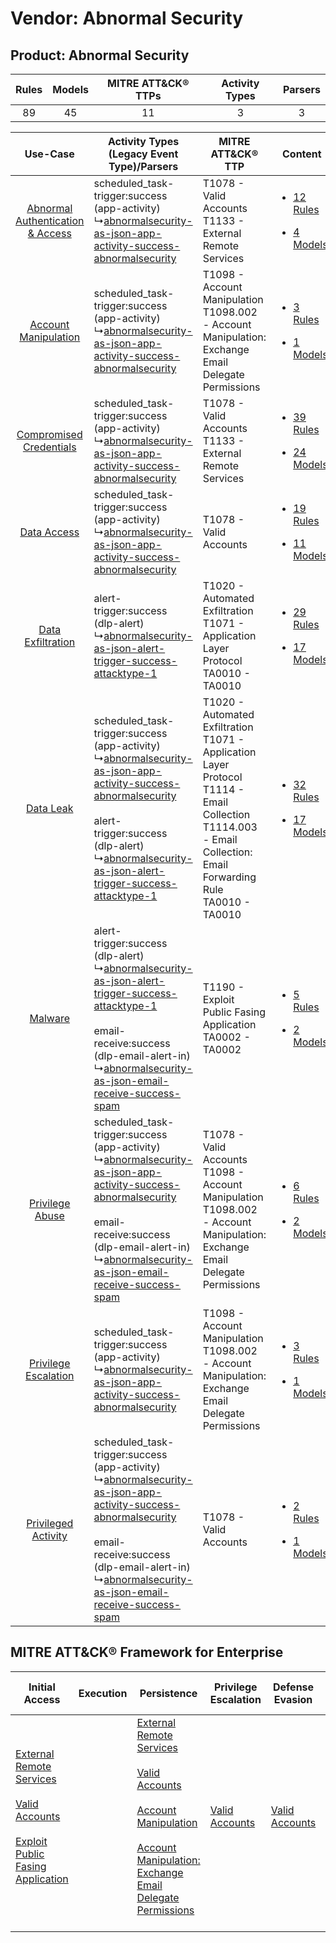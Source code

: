 Vendor: Abnormal Security
=========================
Product: Abnormal Security
--------------------------
| Rules | Models | MITRE ATT&CK® TTPs | Activity Types | Parsers |
|:-----:|:------:|:------------------:|:--------------:|:-------:|
|  89   |   45   |         11         |       3        |    3    |

|    Use-Case    | Activity Types (Legacy Event Type)/Parsers    | MITRE ATT&CK® TTP    | Content    |
|:----:| ---- | ---- | ---- |
| [Abnormal Authentication & Access](../../../UseCases/uc_abnormal_authentication_&_access.md) |  scheduled_task-trigger:success (app-activity)<br> ↳[abnormalsecurity-as-json-app-activity-success-abnormalsecurity](Ps/pC_abnormalsecurityasjsonappactivitysuccessabnormalsecurity.md)<br>    | T1078 - Valid Accounts<br>T1133 - External Remote Services<br>    | [<ul><li>12 Rules</li></ul><ul><li>4 Models</li></ul>](RM/r_m_abnormal_security_abnormal_security_Abnormal_Authentication_&_Access.md) |
|    [Account Manipulation](../../../UseCases/uc_account_manipulation.md)    |  scheduled_task-trigger:success (app-activity)<br> ↳[abnormalsecurity-as-json-app-activity-success-abnormalsecurity](Ps/pC_abnormalsecurityasjsonappactivitysuccessabnormalsecurity.md)<br>    | T1098 - Account Manipulation<br>T1098.002 - Account Manipulation: Exchange Email Delegate Permissions<br>    | [<ul><li>3 Rules</li></ul><ul><li>1 Models</li></ul>](RM/r_m_abnormal_security_abnormal_security_Account_Manipulation.md)    |
|          [Compromised Credentials](../../../UseCases/uc_compromised_credentials.md)          |  scheduled_task-trigger:success (app-activity)<br> ↳[abnormalsecurity-as-json-app-activity-success-abnormalsecurity](Ps/pC_abnormalsecurityasjsonappactivitysuccessabnormalsecurity.md)<br>    | T1078 - Valid Accounts<br>T1133 - External Remote Services<br>    | [<ul><li>39 Rules</li></ul><ul><li>24 Models</li></ul>](RM/r_m_abnormal_security_abnormal_security_Compromised_Credentials.md)         |
|    [Data Access](../../../UseCases/uc_data_access.md)    |  scheduled_task-trigger:success (app-activity)<br> ↳[abnormalsecurity-as-json-app-activity-success-abnormalsecurity](Ps/pC_abnormalsecurityasjsonappactivitysuccessabnormalsecurity.md)<br>    | T1078 - Valid Accounts<br>    | [<ul><li>19 Rules</li></ul><ul><li>11 Models</li></ul>](RM/r_m_abnormal_security_abnormal_security_Data_Access.md)    |
|    [Data Exfiltration](../../../UseCases/uc_data_exfiltration.md)    |  alert-trigger:success (dlp-alert)<br> ↳[abnormalsecurity-as-json-alert-trigger-success-attacktype-1](Ps/pC_abnormalsecurityasjsonalerttriggersuccessattacktype1.md)<br>    | T1020 - Automated Exfiltration<br>T1071 - Application Layer Protocol<br>TA0010 - TA0010<br>    | [<ul><li>29 Rules</li></ul><ul><li>17 Models</li></ul>](RM/r_m_abnormal_security_abnormal_security_Data_Exfiltration.md)    |
|    [Data Leak](../../../UseCases/uc_data_leak.md)    |  scheduled_task-trigger:success (app-activity)<br> ↳[abnormalsecurity-as-json-app-activity-success-abnormalsecurity](Ps/pC_abnormalsecurityasjsonappactivitysuccessabnormalsecurity.md)<br><br> alert-trigger:success (dlp-alert)<br> ↳[abnormalsecurity-as-json-alert-trigger-success-attacktype-1](Ps/pC_abnormalsecurityasjsonalerttriggersuccessattacktype1.md)<br> | T1020 - Automated Exfiltration<br>T1071 - Application Layer Protocol<br>T1114 - Email Collection<br>T1114.003 - Email Collection: Email Forwarding Rule<br>TA0010 - TA0010<br> | [<ul><li>32 Rules</li></ul><ul><li>17 Models</li></ul>](RM/r_m_abnormal_security_abnormal_security_Data_Leak.md)    |
|    [Malware](../../../UseCases/uc_malware.md)    |  alert-trigger:success (dlp-alert)<br> ↳[abnormalsecurity-as-json-alert-trigger-success-attacktype-1](Ps/pC_abnormalsecurityasjsonalerttriggersuccessattacktype1.md)<br><br> email-receive:success (dlp-email-alert-in)<br> ↳[abnormalsecurity-as-json-email-receive-success-spam](Ps/pC_abnormalsecurityasjsonemailreceivesuccessspam.md)<br>    | T1190 - Exploit Public Fasing Application<br>TA0002 - TA0002<br>    | [<ul><li>5 Rules</li></ul><ul><li>2 Models</li></ul>](RM/r_m_abnormal_security_abnormal_security_Malware.md)    |
|    [Privilege Abuse](../../../UseCases/uc_privilege_abuse.md)    |  scheduled_task-trigger:success (app-activity)<br> ↳[abnormalsecurity-as-json-app-activity-success-abnormalsecurity](Ps/pC_abnormalsecurityasjsonappactivitysuccessabnormalsecurity.md)<br><br> email-receive:success (dlp-email-alert-in)<br> ↳[abnormalsecurity-as-json-email-receive-success-spam](Ps/pC_abnormalsecurityasjsonemailreceivesuccessspam.md)<br>       | T1078 - Valid Accounts<br>T1098 - Account Manipulation<br>T1098.002 - Account Manipulation: Exchange Email Delegate Permissions<br>    | [<ul><li>6 Rules</li></ul><ul><li>2 Models</li></ul>](RM/r_m_abnormal_security_abnormal_security_Privilege_Abuse.md)    |
|    [Privilege Escalation](../../../UseCases/uc_privilege_escalation.md)    |  scheduled_task-trigger:success (app-activity)<br> ↳[abnormalsecurity-as-json-app-activity-success-abnormalsecurity](Ps/pC_abnormalsecurityasjsonappactivitysuccessabnormalsecurity.md)<br>    | T1098 - Account Manipulation<br>T1098.002 - Account Manipulation: Exchange Email Delegate Permissions<br>    | [<ul><li>3 Rules</li></ul><ul><li>1 Models</li></ul>](RM/r_m_abnormal_security_abnormal_security_Privilege_Escalation.md)    |
|    [Privileged Activity](../../../UseCases/uc_privileged_activity.md)    |  scheduled_task-trigger:success (app-activity)<br> ↳[abnormalsecurity-as-json-app-activity-success-abnormalsecurity](Ps/pC_abnormalsecurityasjsonappactivitysuccessabnormalsecurity.md)<br><br> email-receive:success (dlp-email-alert-in)<br> ↳[abnormalsecurity-as-json-email-receive-success-spam](Ps/pC_abnormalsecurityasjsonemailreceivesuccessspam.md)<br>       | T1078 - Valid Accounts<br>    | [<ul><li>2 Rules</li></ul><ul><li>1 Models</li></ul>](RM/r_m_abnormal_security_abnormal_security_Privileged_Activity.md)    |

MITRE ATT&CK® Framework for Enterprise
--------------------------------------
| Initial Access                                                                                                                                                                                                                         | Execution | Persistence                                                                                                                                                                                                                                                                                                                                 | Privilege Escalation                                                | Defense Evasion                                                     | Credential Access | Discovery | Lateral Movement | Collection                                                                                                                                                            | Command and Control                                                             | Exfiltration                                                                | Impact |
| -------------------------------------------------------------------------------------------------------------------------------------------------------------------------------------------------------------------------------------- | --------- | ------------------------------------------------------------------------------------------------------------------------------------------------------------------------------------------------------------------------------------------------------------------------------------------------------------------------------------------- | ------------------------------------------------------------------- | ------------------------------------------------------------------- | ----------------- | --------- | ---------------- | --------------------------------------------------------------------------------------------------------------------------------------------------------------------- | ------------------------------------------------------------------------------- | --------------------------------------------------------------------------- | ------ |
| [External Remote Services](https://attack.mitre.org/techniques/T1133)<br><br>[Valid Accounts](https://attack.mitre.org/techniques/T1078)<br><br>[Exploit Public Fasing Application](https://attack.mitre.org/techniques/T1190)<br><br> |           | [External Remote Services](https://attack.mitre.org/techniques/T1133)<br><br>[Valid Accounts](https://attack.mitre.org/techniques/T1078)<br><br>[Account Manipulation](https://attack.mitre.org/techniques/T1098)<br><br>[Account Manipulation: Exchange Email Delegate Permissions](https://attack.mitre.org/techniques/T1098/002)<br><br> | [Valid Accounts](https://attack.mitre.org/techniques/T1078)<br><br> | [Valid Accounts](https://attack.mitre.org/techniques/T1078)<br><br> |                   |           |                  | [Email Collection](https://attack.mitre.org/techniques/T1114)<br><br>[Email Collection: Email Forwarding Rule](https://attack.mitre.org/techniques/T1114/003)<br><br> | [Application Layer Protocol](https://attack.mitre.org/techniques/T1071)<br><br> | [Automated Exfiltration](https://attack.mitre.org/techniques/T1020)<br><br> |        |